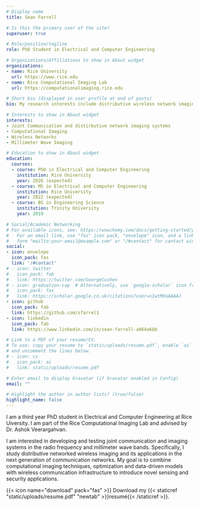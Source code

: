 ```yaml
---
# Display name
title: Sean Farrell

# Is this the primary user of the site?
superuser: true

# Role/position/tagline
role: PhD Student in Electrical and Computer Engineering

# Organizations/Affiliations to show in About widget
organizations:
- name: Rice University
  url: https://www.rice.edu
- name: Rice Computational Imaging Lab
  url: https://computationalimaging.rice.edu

# Short bio (displayed in user profile at end of posts)
bio: My research interests include distributive wireless network imaging, computational imaging, and optimization

# Interests to show in About widget
interests:
- Joint Communication and distirbutive network imaging systems
- Computational Imaging
- Wireless Networks
- Millimeter Wave Imaging

# Education to show in About widget
education:
  courses:
  - course: PhD in Electrical and Computer Engineering
    institution: Rice University
    year: 2026 (expected)
  - course: MS in Electrical and Computer Engineering
    institution: Rice University
    year: 2022 (expected)
  - course: BS in Engineering Science
    institution: Trinity University
    year: 2019

# Social/Academic Networking
# For available icons, see: https://wowchemy.com/docs/getting-started/page-builder/#icons
#   For an email link, use "fas" icon pack, "envelope" icon, and a link in the
#   form "mailto:your-email@example.com" or "/#contact" for contact widget.
social:
- icon: envelope
  icon_pack: fas
  link: '/#contact'
# - icon: twitter
#   icon_pack: fab
#   link: https://twitter.com/GeorgeCushen
# - icon: graduation-cap  # Alternatively, use `google-scholar` icon from `ai` icon pack
#   icon_pack: fas
#   link: https://scholar.google.co.uk/citations?user=sIwtMXoAAAAJ
- icon: github
  icon_pack: fab
  link: https://github.com/sfarrel1
- icon: linkedin
  icon_pack: fab
  link: https://www.linkedin.com/in/sean-farrell-a064a6bb

# Link to a PDF of your resume/CV.
# To use: copy your resume to `static/uploads/resume.pdf`, enable `ai` icons in `params.toml`, 
# and uncomment the lines below.
# - icon: cv
#   icon_pack: ai
#   link: static/uploads/resume.pdf

# Enter email to display Gravatar (if Gravatar enabled in Config)
email: ""

# Highlight the author in author lists? (true/false)
highlight_name: false
---
```

I am a third year PhD student in Electrical and Computer Engineering at Rice Uiversity. I am part of the Rice Computational Imaging Lab and advised by Dr. Ashok Veerargahvan. 

I am interested in developing and testing joint communication and imaging systems in the radio frequency and millimeter wave bands. Specifically, I study distributive networked wireless imaging and its applications in the next generation of communication networks. My goal is to combine computational imaging techniques, optimization and data-driven models with wireless communication infrastructure to introduce novel sensing and security applications.

{{< icon name="download" pack="fas" >}} Download my {{< staticref "static/uploads/resume.pdf" "newtab" >}}resumé{{< /staticref >}}.
